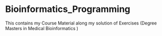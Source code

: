 # Bioinformatics_Programming
This contains my Course Material along my solution of Exercises (Degree Masters in Medical Bioinformatics )
